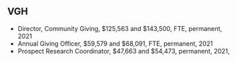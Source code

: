 


## VGH
- Director, Community Giving, $125,563 and $143,500, FTE, permanent, 2021
- Annual Giving Officer, $59,579 and $68,091, FTE, permanent, 2021
- Prospect Research Coordinator, $47,663 and $54,473, permanent, 2021, 

